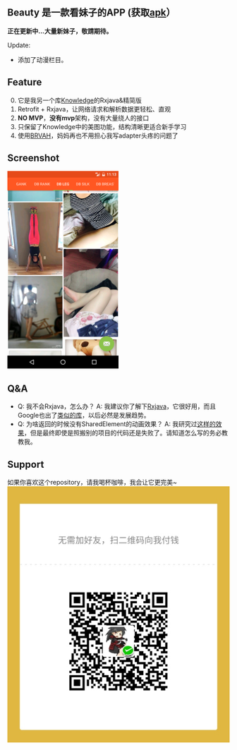 
Beauty 是一款看妹子的APP (获取[apk](https://github.com/DanteAndroid/Girls/raw/master/app/app-armeabi-v7a-release.apk)）
---
**正在更新中...大量新妹子，敬請期待。**

Update:
- 添加了动漫栏目。

## Feature
0. 它是我另一个库[Knowledge](https://github.com/DanteAndroid/Knowledge)的Rxjava&精简版
1. Retrofit + Rxjava，让网络请求和解析数据更轻松、直观
2. **NO MVP**，**没有mvp**架构，没有大量绕人的接口
3. 只保留了Knowledge中的美图功能，结构清晰更适合新手学习
4. 使用[BRVAH](http://www.recyclerview.org/)，妈妈再也不用担心我写adapter头疼的问题了

## Screenshot
<a href="./screenshot.png"><img src="./screenshot.png" width="50%"/></a>

## Q&A
- Q: 我不会Rxjava，怎么办？
A: 我建议你了解下[Rxjava](http://gank.io/post/560e15be2dca930e00da1083)，它很好用，而且Google也出了[类似的库](https://github.com/google/agera)，以后必然是发展趋势。
- Q: 为啥返回的时候没有SharedElement的动画效果？
A: 我研究过[这样的效果](http://stackoverflow.com/questions/27304834/viewpager-fragments-shared-element-transitions)，但是最终即使是照搬别的项目的代码还是失败了。请知道怎么写的务必教教我。

## Support
如果你喜欢这个repository，请我喝杯咖啡，我会让它更完美~
![打开你的微信](get_me_a_drink.jpg)
